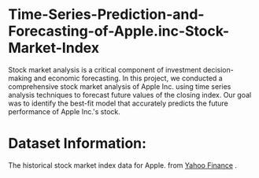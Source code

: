 # Time-Series-Prediction-and-Forecasting-of-Apple.inc-Stock-Market-Index

Stock market analysis is a critical component of investment decision-making and economic forecasting. In this
project, we conducted a comprehensive stock market analysis of Apple Inc. using time series analysis techniques
to forecast future values of the closing index. Our goal was to identify the best-fit model that accurately predicts
the future performance of Apple Inc.'s stock.

# Dataset Information: 

The historical stock market index data for Apple. from [Yahoo Finance](https://finance.yahoo.com/) .
